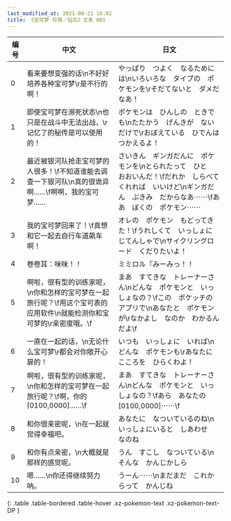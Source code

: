 ```yaml
---
last_modified_at: 2021-08-21 16:02
title: 《宝可梦 珍珠／钻石》文本 081
---
```

| 编号 | 中文 | 日文 |
| ---- | ---- | ---- |
| 0 | 看来要想变强的话\n不好好培养各种宝可梦\r是不行的啊！ | やっぱり　つよく　なるためには\nいろいろな　タイプの　ポケモンを\rそだてないと　ダメだなあ！ |
| 1 | 即使宝可梦在濒死状态\n也只是在战斗中无法出战，\r记忆了的秘传是可以使用的！ | ポケモンは　ひんしの　ときでも\nたたかう　げんきが　ないだけで\rおぼえている　ひでんは　つかえるよ！ |
| 2 | 最近被银河队抢走宝可梦的人很多！\f不知道谁能去调查一下银河队\n真的很诡异啊……\f啊啊，我的宝可梦…… | さいきん　ギンガだんに　ポケモンを\nとられたって　ひと　おおいんだ！\fだれか　しらべてくれれば　いいけど\nギンガだん　ぶきみ　だからなあ⋯⋯\fああ　ぼくの　ポケモン⋯⋯ |
| 3 | 我的宝可梦回来了！\f真想和它一起去自行车道飙车啊！ | オレの　ポケモン　もどってきた！\fうれしくて　いっしょに　じてんしゃで\nサイクリングロード　くだりたいよ！ |
| 4 | 卷卷耳：咪咪！！ | ミミロル『みーみっ！！ |
| 5 | 啊啦，很有型的训练家呢，\n你和怎样的宝可梦在一起旅行呢？\f用这个宝可表的应用软件\n就能检测你和宝可梦的\r亲密度哦。\f | まあ　すてきな　トレーナーさん\nどんな　ポケモンと　いっしょなの？\fこの　ポケッチの　アプリで\nあなたと　ポケモンが\rなかよし　なのか　わかるんだよ\f |
| 6 | 一直在一起的话，\n无论什么宝可梦\r都会对你敞开心扉的！ | いつも　いっしょに　いれば\nどんな　ポケモンも\rあなたに　こころを　ひらくわよ！ |
| 7 | 啊啦，很有型的训练家呢，\n你和怎样的宝可梦在一起旅行呢？\f啊，你的[0100,0000]……\f | まあ　すてきな　トレーナーさん\nどんな　ポケモンと　いっしょなの？\fあら　あなたの　[0100,0000]⋯⋯\f |
| 8 | 和你很亲密呢，\n在一起就觉得幸福吧。 | あなたに　なついているのね\nいっしょにいると　しあわせ　なのね |
| 9 | 和你有点亲密，\n大概就是那样的感觉呢。 | うん　すこし　なついている\nそんな　かんじかしら |
| 10 | 嗯……\n你还得继续努力呐。 | うーん⋯⋯\nまだまだ　これからって　かんじね |
{: .table .table-bordered .table-hover .xz-pokemon-text .xz-pokemon-text-DP }